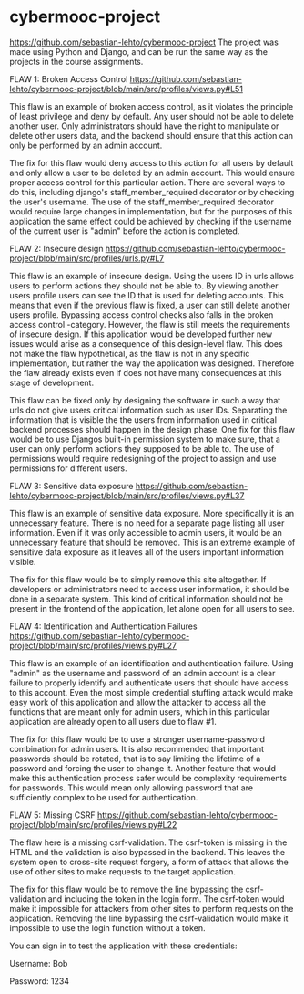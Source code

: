 # cybermooc-project

https://github.com/sebastian-lehto/cybermooc-project
The project was made using Python and Django, and can be run the same way as the projects in the course assignments.

FLAW 1: Broken Access Control
https://github.com/sebastian-lehto/cybermooc-project/blob/main/src/profiles/views.py#L51

This flaw is an example of broken access control, as it violates the principle of least privilege and deny by default. Any user should not be able to delete another user. Only administrators should have the right to manipulate or delete other users data, and the backend should ensure that this action can only be performed by an admin account.

The fix for this flaw would deny access to this action for all users by default and only allow a user to be deleted by an admin account. This would ensure proper access control for this particular action. There are several ways to do this, including django's staff_member_required decorator or by checking the user's username. The use of the staff_member_required decorator would require large changes in implementation, but for the purposes of this application the same effect could be achieved by checking if the username of the current user is "admin" before the action is completed.

FLAW 2: Insecure design
https://github.com/sebastian-lehto/cybermooc-project/blob/main/src/profiles/urls.py#L7

This flaw is an example of insecure design. Using the users ID in urls allows users to perform actions they should not be able to. By viewing another users profile users can see the ID that is used for deleting accounts. This means that even if the previous flaw is fixed, a user can still delete another users profile. Bypassing access control checks also falls in the broken access control -category. However, the flaw is still meets the requirements of insecure design. If this application would be developed further new issues would arise as a consequence of this design-level flaw. This does not make the flaw hypothetical, as the flaw is not in any specific implementation, but rather the way the application was designed. Therefore the flaw already exists even if does not have many consequences at this stage of development.

This flaw can be fixed only by designing the software in such a way that urls do not give users critical information such as user IDs. Separating the information that is visible the the users from information used in critical backend processes should happen in the design phase. One fix for this flaw would be to use Djangos built-in permission system to make sure, that a user can only perform actions they supposed to be able to. The use of permissions would require redesigning of the project to assign and use permissions for different users.

FLAW 3: Sensitive data exposure
https://github.com/sebastian-lehto/cybermooc-project/blob/main/src/profiles/views.py#L37

This flaw is an example of sensitive data exposure. More specifically it is an unnecessary feature. There is no need for a separate page listing all user information. Even if it was only accessible to admin users, it would be an unnecessary feature that should be removed. This is an extreme example of sensitive data exposure as it leaves all of the users important information visible.

The fix for this flaw would be to simply remove this site altogether. If developers or administrators need to access user information, it should be done in a separate system. This kind of critical information should not be present in the frontend of the application, let alone open for all users to see.

FLAW 4: Identification and Authentication Failures
https://github.com/sebastian-lehto/cybermooc-project/blob/main/src/profiles/views.py#L27

This flaw is an example of an identification and authentication failure. Using "admin" as the username and password of an admin account is a clear failure to properly identify and authenticate users that should have access to this account. Even the most simple credential stuffing attack would make easy work of this application and allow the attacker to access all the functions that are meant only for admin users, which in this particular application are already open to all users due to flaw #1.

The fix for this flaw would be to use a stronger username-password combination for admin users. It is also recommended that important passwords should be rotated, that is to say limiting the lifetime of a password and forcing the user to change it. Another feature that would make this authentication process safer would be complexity requirements for passwords. This would mean only allowing password that are sufficiently complex to be used for authentication.

FLAW 5: Missing CSRF
https://github.com/sebastian-lehto/cybermooc-project/blob/main/src/profiles/views.py#L22

The flaw here is a missing csrf-validation. The csrf-token is missing in the HTML and the validation is also bypassed in the backend. This leaves the system open to cross-site request forgery, a form of attack that allows the use of other sites to make requests to the target application.

The fix for this flaw would be to remove the line bypassing the csrf-validation and including the token in the login form. The csrf-token would make it impossible for attackers from other sites to perform requests on the application. Removing the line bypassing the csrf-validation would make it impossible to use the login function without a token.


You can sign in to test the application with these credentials:

Username: Bob
 
Password: 1234

